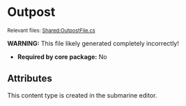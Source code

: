 # Outpost

<sup>Relevant files: [Shared:OutpostFile.cs](https://github.com/Regalis11/Barotrauma/blob/master/Barotrauma/BarotraumaShared/SharedSource/ContentManagement/ContentFile/OutpostFile.cs)</sup>

**WARNING:** This file likely generated completely incorrectly!

- **Required by core package:** No

## Attributes



This content type is created in the submarine editor.